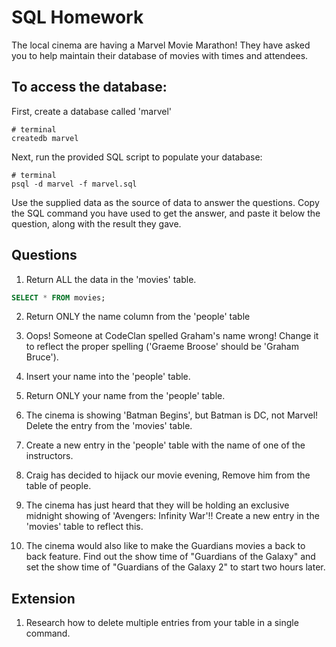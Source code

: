 # SQL Homework

The local cinema are having a Marvel Movie Marathon! They have asked you to help maintain their database of movies with times and attendees.

## To access the database:

First, create a database called 'marvel'

```
# terminal
createdb marvel
```

Next, run the provided SQL script to populate your database:

```
# terminal
psql -d marvel -f marvel.sql
```

Use the supplied data as the source of data to answer the questions. Copy the SQL command you have used to get the answer, and paste it below the question, along with the result they gave.

## Questions

1.  Return ALL the data in the 'movies' table.
```sql
SELECT * FROM movies;
```
2.  Return ONLY the name column from the 'people' table

3.  Oops! Someone at CodeClan spelled Graham's name wrong! Change it to reflect the proper spelling ('Graeme Broose' should be 'Graham Bruce').
4. Insert your name into the 'people' table.
5.  Return ONLY your name from the 'people' table.
6.  The cinema is showing 'Batman Begins', but Batman is DC, not Marvel! Delete the entry from the 'movies' table.
7.  Create a new entry in the 'people' table with the name of one of the instructors.
8.  Craig has decided to hijack our movie evening, Remove him from the table of people.
9.  The cinema has just heard that they will be holding an exclusive midnight showing of 'Avengers: Infinity War'!! Create a new entry in the 'movies' table to reflect this.
10.  The cinema would also like to make the Guardians movies a back to back feature. Find out the show time of "Guardians of the Galaxy" and set the show time of "Guardians of the Galaxy 2" to start two hours later.

## Extension

1.  Research how to delete multiple entries from your table in a single command.
